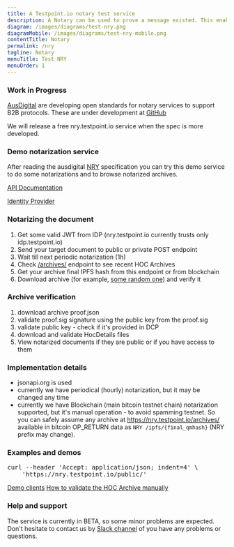 ```yaml
---
title: A Testpoint.io notary test service
description: A Notary can be used to prove a message existed. This enables secure-by-design B2B protocols that require less trust to function. This increases efficiency where it reduces the need for expensive and unreliable perimeter security.
diagram: /images/diagrams/test-nry.png
diagramMobile: /images/diagrams/test-nry-mobile.png
contentTitle: Notary
permalink: /nry
tagline: Notary
menuTitle: Test NRY
menuOrder: 1
---
```

### Work in Progress

[AusDigital](http://ausdigital.org/) are developing open standards for notary services to support B2B protocols. These are under development at [GitHub](https://github.com/ausdigital/ausdigital-nry)

We will release a free nry.testpoint.io service when the spec is more developed.

### Demo notarization service

After reading the ausdigital [NRY](http://ausdigital.org/ausdigital-nry/) specification you can try this demo service to do some notarizations and to browse notarized archives.

[API Documentation](http://ausdigital.org/specs/ausdigital-nry/1.0/api)

[Identity Provider](https://idp.testpoint.io/)

### Notarizing the document

1. Get some valid JWT from IDP (nry.testpoint.io currently trusts only idp.testpoint.io)
2. Send your target document to public or private POST endpoint
3. Wait till next periodic notarization (1h)
4. Check [/archives/](https://nry.testpoint.io/archives/) endpoint to see recent HOC Archives
5. Get your archive final IPFS hash from this endpoint or from blockchain
6. Download archive (for example, [some random one](http://ipfs.io/ipfs/QmbairJbKaVX5rqTHjY5WfSABQkzzYgPTc3iQxhNtqhK6Q)) and verify it

### Archive verification

1. download archive proof.json
2. validate proof.sig signature using the public key from the proof.sig
3. validate public key - check if it's provided in DCP
4. download and validate HocDetails files
5. View notarized documents if they are public or if you have access to them


### Implementation details

* jsonapi.org is used
* currently we have periodical (hourly) notarization, but it may be changed any time
* currently we have Blockchain (main bitcoin testnet chain) notarization supported, but it's manual operation - to avoid spamming testnet. So you can safely assume any archive at https://nry.testpoint.io/archives/ available in bitcoin OP_RETURN data as `NRY /ipfs/{final_qmhash}` (NRY prefix may change).

### Examples and demos

<pre>curl --header 'Accept: application/json; indent=4' \
    'https://nry.testpoint.io/public/'
</pre>

[Demo clients](https://github.com/test-point/testpoint-nry)
[How to validate the HOC Archive manually](https://github.com/test-point/testpoint-nry/tree/master/client-sh#hoc-archive-validation-example)

### Help and support

The service is currently in BETA, so some minor problems are expected. Don't hesitate to contact us by [Slack channel](https://ausdigital.slack.com/messages/spec-nry/) of you have any problems or questions.
